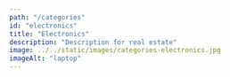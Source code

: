 ```yaml
---
path: "/categories"
id: "electronics"
title: "Electronics"
description: "Description for real estate"
image: ../../static/images/categories-electronics.jpg
imageAlt: "laptop"
---
```

